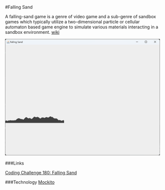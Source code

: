 #Falling Sand

A falling-sand game is a genre of video game and a sub-genre of sandbox games which typically utilize a two-dimensional
particle or cellular automaton based game engine to simulate various materials interacting in a sandbox environment.
[wiki](https://en.wikipedia.org/wiki/Falling-sand_game)

![sand](screenshots/sand.png)

###Links

[Coding Challenge 180: Falling Sand](https://www.youtube.com/watch?v=L4u7Zy_b868)

###Technology
[Mockito](https://github/mockito/mockito)
